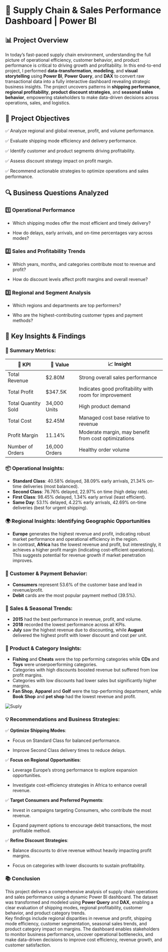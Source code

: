 # 🚚  Supply Chain & Sales Performance Dashboard | Power BI
 ## 📊  Project Overview
 In today’s fast-paced supply chain environment, understanding the full picture of operational efficiency, customer behavior, and product performance is critical to driving growth and profitability. In this end-to-end project, I performed **data-transformation**, **modeling**, and **visual storytelling** using **Power BI**, **Power Query**, and **DAX** to convert raw transactional data into a fully interactive dashboard revealing strategic business insights.
The project uncovers patterns in **shipping performance**, **regional profitability**, **product discount strategies**, and **seasonal sales behavior**, empowering stakeholders to make data-driven decisions across operations, sales, and logistics.

## 💼 Project Objectives
✅ Analyze regional and global revenue, profit, and volume performance.

✅ Evaluate shipping mode efficiency and delivery performance.

✅ Identify customer and product segments driving profitability.

✅ Assess discount strategy impact on profit margin.

✅ Recommend actionable strategies to optimize operations and sales performance.

## 🔍 Business Questions Analyzed
### 1️⃣ Operational Performance
   *	Which shipping modes offer the most efficient and timely delivery?

   *	How do delays, early arrivals, and on-time percentages vary across modes?

### 2️⃣ Sales and Profitability Trends
   *	Which years, months, and categories contribute most to revenue and profit?

   * How do discount levels affect profit margins and overall revenue?

### 3️⃣ Regional and Segment Analysis
   * Which regions and departments are top performers?

   * Who are the highest-contributing customer types and payment methods?

## 🧠 Key Insights & Findings  

### 📌 Summary Metrics:  
| 📌 KPI                | 🔢 Value         | 📈 Insight                                               |
|----------------------|------------------|----------------------------------------------------------|
| Total Revenue        | $2.80M           | Strong overall sales performance                         |
| Total Profit         | $347.5K          | Indicates good profitability with room for improvement   |
| Total Quantity Sold  | 34,000 Units     | High product demand                                      |
| Total Cost           | $2.45M           | Managed cost base relative to revenue                    |
| Profit Margin        | 11.14%           | Moderate margin, may benefit from cost optimizations     |
| Number of Orders     | 16,000 Orders    | Healthy order volume                                     |
 
### 📦 Operational Insights:
  *  **Standard Class**: 40.58% delayed, 38.09% early arrivals, 21.34% on-time deliveries (most balanced).   
  * **Second Class**: 76.76% delayed, 22.97% on time (high delay rate).    
  * **First Class**: 98.45% delayed, 1.34% early arrival (least efficient).    
  * **Same Day**: 53.1% delayed, 4.22% early arrivals, 42.69% on-time deliveries (best for urgent shipping).   

### 🌍 Regional Insights: Identifying Geographic Opportunities
  * **Europe** generates the highest revenue and profit, indicating robust market performance and operational efficiency in the region.   
  * In contrast, **Africa** has the lowest revenue and profit, but interestingly, it achieves a higher profit margin (indicating cost-efficient operations).   
  This suggests potential for revenue growth if market penetration improves.

### 👥 Customer & Payment Behavior:    
  * **Consumers** represent 53.6% of the customer base and lead in revenue/profit.   
  * **Debit** cards are the most popular payment method (39.5%).

### 📅 Sales & Seasonal Trends:   
  * **2015** had the best performance in revenue, profit, and volume.   
  * **2018** recorded the lowest performance across all KPIs.   
  * **July** saw the highest revenue due to discounting, while **August** delivered the highest profit with lower discount and cost per unit.   

### 🛒 Product & Category Insights:      
  * **Fishing** and **Cheats** were the top performing categories while **CDs** and **Toys** were unserpoerforming categories.  
  * Categories with high discounts boosted revenue but suffered from low profit margins.    
  * Categories with low discounts had lower sales but significantly higher margins.     
  * **Fan Shop**, **Apparel** and **Golf** were the top-performing department, while **Book Shop** and **pet shop** had the lowest revenue and profit.

![Suply](https://github.com/user-attachments/assets/ed037da3-3da3-4f2e-b70e-a7646e65bcf8)

### 💡 Recommendations and Business Strategies: 

  ✅ **Optimize Shipping Modes**:

   * Focus on Standard Class for balanced performance.

   * Improve Second Class delivery times to reduce delays.

✅ **Focus on Regional Opportunities**:

   *   Leverage Europe’s strong performance to explore expansion opportunities.

   *   Investigate cost-efficiency strategies in Africa to enhance overall revenue.

✅ **Target Consumers and Preferred Payments**:

   *  Invest in campaigns targeting Consumers, who contribute the most revenue.

   *   Expand payment options to encourage debit transactions, the most profitable method.

✅ **Refine Discount Strategies**:

   *  Balance discounts to drive revenue without heavily impacting profit margins.

   * Focus on categories with lower discounts to sustain profitability.



### 📚 Conclusion 
This project delivers a comprehensive analysis of supply chain operations and sales performance using a dynamic Power BI dashboard. The dataset was transformed and modeled using **Power Query** and **DAX**, enabling a clear evaluation of shipping modes, regional profitability, customer behavior, and product category trends.    
Key findings include regional disparities in revenue and profit, shipping mode efficiency, customer segmentation, seasonal sales trends, and product category impact on margins. The dashboard enables stakeholders to monitor business performance, uncover operational bottlenecks, and make data-driven decisions to improve cost efficiency, revenue growth, and customer satisfaction.



